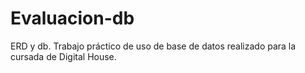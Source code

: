 # Evaluacion-db
ERD y db. Trabajo práctico de uso de base de datos realizado para la cursada de Digital House.
